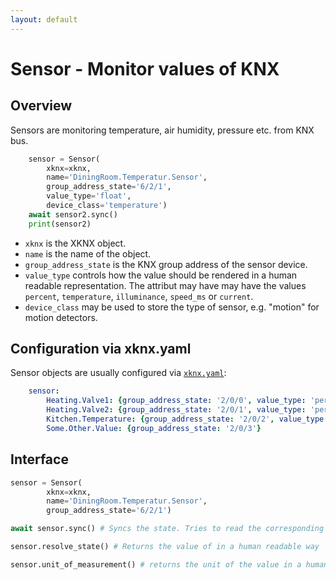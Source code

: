 ```yaml
---
layout: default
---
```


# [](#header-1)Sensor - Monitor values of KNX

## [](#header-2)Overview

Sensors are monitoring temperature, air humidity, pressure etc. from KNX bus.

```python
    sensor = Sensor(
        xknx=xknx,
        name='DiningRoom.Temperatur.Sensor',
        group_address_state='6/2/1',
        value_type='float',
        device_class='temperature')
    await sensor2.sync()
    print(sensor2)
```

* `xknx` is the XKNX object.
* `name` is the name of the object.
* `group_address_state` is the KNX group address of the sensor device.
* `value_type` controls how the value should be rendered in a human readable representation. The attribut may have may have the values `percent`, `temperature`, `illuminance`, `speed_ms` or `current`.
* `device_class` may be used to store the type of sensor, e.g. "motion" for motion detectors.


## [](#header-2)Configuration via **xknx.yaml**

Sensor objects are usually configured via [`xknx.yaml`](/configuration):

```yaml
    sensor:
        Heating.Valve1: {group_address_state: '2/0/0', value_type: 'percent'}
        Heating.Valve2: {group_address_state: '2/0/1', value_type: 'percent'}
	    Kitchen.Temperature: {group_address_state: '2/0/2', value_type: 'temperature'}
        Some.Other.Value: {group_address_state: '2/0/3'}
```

## [](#header-2)Interface

```python
sensor = Sensor(
        xknx=xknx,
        name='DiningRoom.Temperatur.Sensor',
        group_address_state='6/2/1')

await sensor.sync() # Syncs the state. Tries to read the corresponding value from the bus.

sensor.resolve_state() # Returns the value of in a human readable way

sensor.unit_of_measurement() # returns the unit of the value in a human readable way
```


